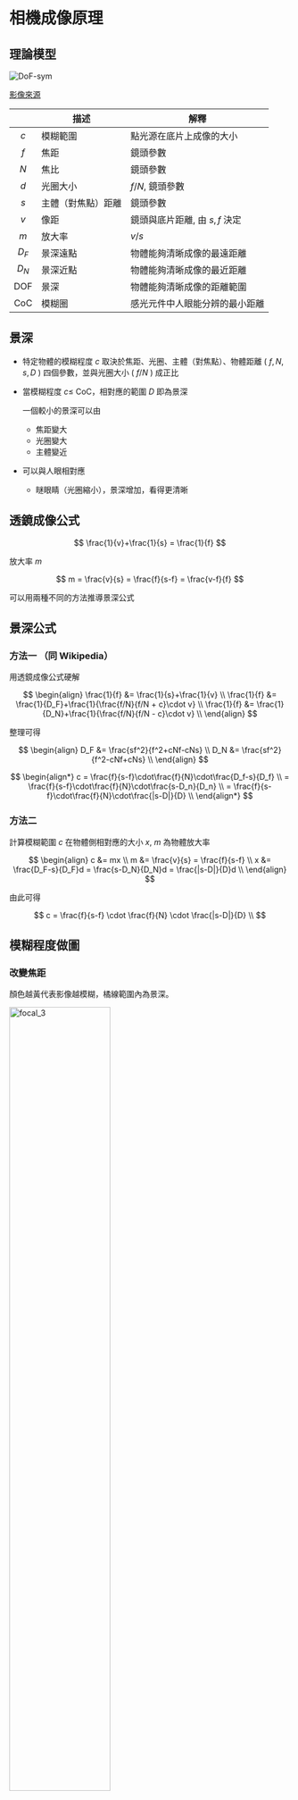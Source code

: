 # 相機成像原理

## 理論模型

![DoF-sym](img/dslr/DoF-sym.svg)

[影像來源](https://commons.wikimedia.org/wiki/File:DoF-sym.svg)

|       | 描述 | 解釋 |
| :---: | --- | --- |
|  $c$  | 模糊範圍 | 點光源在底片上成像的大小 |
|  $f$  | 焦距 | 鏡頭參數 |
|  $N$  | 焦比 | 鏡頭參數 |
|  $d$  | 光圈大小 | $f/N$, 鏡頭參數 |
|  $s$  | 主體（對焦點）距離 | 鏡頭參數 |
|  $v$  | 像距 | 鏡頭與底片距離, 由 $s, f$ 決定 |
|  $m$  | 放大率 | $v/s$ |
| $D_F$ | 景深遠點 | 物體能夠清晰成像的最遠距離 |
| $D_N$ | 景深近點 | 物體能夠清晰成像的最近距離 |
|  DOF  | 景深 | 物體能夠清晰成像的距離範圍 |
|  CoC  | 模糊圈 | 感光元件中人眼能分辨的最小距離 |


## 景深

- 特定物體的模糊程度 $c$ 取決於焦距、光圈、主體（對焦點）、物體距離 ( $f,  N, s, D$ ) 四個參數，並與光圈大小 ( $f/N$ ) 成正比

- 當模糊程度 $c \le$ CoC，相對應的範圍 $D$ 即為景深 

  一個較小的景深可以由

  - 焦距變大
  - 光圈變大
  - 主體變近

- 可以與人眼相對應
  - 瞇眼睛（光圈縮小），景深增加，看得更清晰

## 透鏡成像公式

$$
\frac{1}{v}+\frac{1}{s} = \frac{1}{f}
$$

放大率 $m$

$$
m = \frac{v}{s} = \frac{f}{s-f} = \frac{v-f}{f}
$$


可以用兩種不同的方法推導景深公式

## 景深公式

### 方法一 （同 Wikipedia）

用透鏡成像公式硬解

$$
\begin{align}
\frac{1}{f} &= \frac{1}{s}+\frac{1}{v} \\
\frac{1}{f} &= \frac{1}{D_F}+\frac{1}{\frac{f/N}{f/N + c}\cdot v} \\
\frac{1}{f} &= \frac{1}{D_N}+\frac{1}{\frac{f/N}{f/N - c}\cdot v} \\
\end{align}
$$

整理可得

$$
\begin{align}
D_F &= \frac{sf^2}{f^2+cNf-cNs} \\
D_N &= \frac{sf^2}{f^2-cNf+cNs} \\
\end{align}
$$

$$
\begin{align*}
c = \frac{f}{s-f}\cdot\frac{f}{N}\cdot\frac{D_f-s}{D_f} \\
  = \frac{f}{s-f}\cdot\frac{f}{N}\cdot\frac{s-D_n}{D_n} \\
  = \frac{f}{s-f}\cdot\frac{f}{N}\cdot\frac{|s-D|}{D} \\
\end{align*}
$$

### 方法二

計算模糊範圍 $c$ 在物體側相對應的大小 $x$, $m$ 為物體放大率

$$
\begin{align}
c &= mx \\
m &= \frac{v}{s} = \frac{f}{s-f} \\
x &= \frac{D_F-s}{D_F}d = \frac{s-D_N}{D_N}d = \frac{|s-D|}{D}d \\
\end{align}
$$

由此可得

$$
c = \frac{f}{s-f} \cdot \frac{f}{N} \cdot \frac{|s-D|}{D} \\
$$


## 模糊程度做圖

### 改變焦距

顏色越黃代表影像越模糊，橘線範圍內為景深。

<img src="img/dslr/focal_3.png" alt="focal_3" style="width:60%;" />

### 改變光圈大小

顏色越黃代表影像越模糊，橘線範圍內為景深。

<img src="img/dslr/aperture_3.png" alt="aperture_3" style="width:60%;" />

### 改變主體（對焦點）位置

顏色越黃代表影像越模糊，橘線範圍內為景深。

<img src="img/dslr/objdist_2.png" alt="objdist_2" style="width:60%;" />

## 超焦距

當對焦在 $s = H$ 時， $D_F \to \infty$ ， $H$ 稱為超焦距

$$
D_f \to \infty, f^2+cNf-cNs = 0
$$

$$
H = f + \frac{f^2}{Nc}  \\
$$

$$
\begin{align}
D_f &\to \infty \\
D_n &= H/2 \\
\end{align}
$$

紅線為超焦距，可以看出 $D_F$ 會隨著 $s$ 接近 $H$ 而趨近無限大

顏色越黃代表影像越模糊，橘線範圍內為景深。

<img src="img/dslr/objdist_3.png" alt="objdist_3" style="width:60%;" />

## 長焦壓縮

在主體大小不變的情況下（放大率$m$ 固定），用長焦鏡頭會使遠方物體放大率增加，造成距離壓縮的效果。

為了使主體大小不變，切換長焦鏡頭必須離主體越來越遠。

下圖紅線為主體位置。可以看出在相同距離下，使用長焦鏡的物體放大率會更大。

<img src="img/dslr/mag.png" alt="mag" style="width:60%;" />

## Links

- [source code](src/dslr.py)
- [Wiki](https://zh.wikipedia.org/zh-tw/景深)
